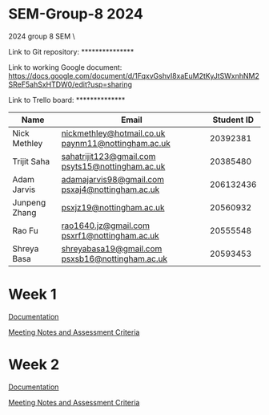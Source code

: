 # SEM-Group-8 2024
2024 group 8 SEM \


Link to Git repository: ***************

Link to working Google document: https://docs.google.com/document/d/1FqxvGshvI8xaEuM2tKyJtSWxnhNM2SReF5ahSxHTDW0/edit?usp=sharing

Link to Trello board: **************



| Name    | Email | Student ID |
| -------- | ------- | ------- |
| Nick Methley  | nickmethley@hotmail.co.uk paynm11@nottingham.ac.uk    |20392381 |
|Trijit Saha | sahatrijit123@gmail.com psyts15@nottingham.ac.uk  | 20385480 |
| Adam Jarvis | adamajarvis98@gmail.com psxaj4@nottingham.ac.uk  | 206132436 |
| Junpeng Zhang | psxjz19@nottingham.ac.uk  | 20560932 |
| Rao Fu | rao1640.jz@gmail.com psxrf1@nottingham.ac.uk |20555548 |
| Shreya Basa | shreyabasa19@gmail.com psxsb16@nottingham.ac.uk  | 20593453 |

# Week 1

[Documentation](/WEEK%201/Doc_1.md)

[Meeting Notes and Assessment Criteria](/WEEK%201/Meeting_Notes_1.md)

# Week 2

[Documentation](/WEEK%202/Doc_2.md)

[Meeting Notes and Assessment Criteria](/WEEK%202/Meeting_Notes_2.md)
